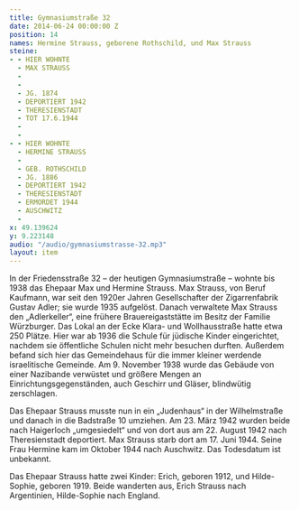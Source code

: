 ```yaml
---
title: Gymnasiumstraße 32
date: 2014-06-24 00:00:00 Z
position: 14
names: Hermine Strauss, geborene Rothschild, und Max Strauss
steine:
- - HIER WOHNTE
  - MAX STRAUSS
  - 
  - 
  - JG. 1874
  - DEPORTIERT 1942
  - THERESIENSTADT
  - TOT 17.6.1944
  - 
  - 
- - HIER WOHNTE
  - HERMINE STRAUSS
  - 
  - GEB. ROTHSCHILD
  - JG. 1886
  - DEPORTIERT 1942
  - THERESIENSTADT
  - ERMORDET 1944
  - AUSCHWITZ
  - 
x: 49.139624
y: 9.223148
audio: "/audio/gymnasiumstrasse-32.mp3"
layout: item
---
```


In der Friedensstraße 32 – der heutigen Gymnasiumstraße – wohnte bis 1938 das Ehepaar Max und Hermine Strauss. Max Strauss, von Beruf Kaufmann, war seit den 1920er Jahren Gesellschafter der Zigarrenfabrik Gustav Adler; sie wurde 1935 aufgelöst. Danach verwaltete Max Strauss den „Adlerkeller“, eine frühere Brauereigaststätte im Besitz der Familie Würzburger. Das Lokal an der Ecke Klara- und Wollhausstraße hatte etwa 250 Plätze. Hier war ab 1936 die Schule für jüdische Kinder eingerichtet, nachdem sie öffentliche Schulen nicht mehr besuchen durften. Außerdem befand sich hier das Gemeindehaus für die immer kleiner werdende israelitische Gemeinde. Am 9. November 1938 wurde das Gebäude von einer Nazibande verwüstet und größere Mengen an Einrichtungsgegenständen, auch Geschirr und Gläser, blindwütig zerschlagen.

Das Ehepaar Strauss musste nun in ein „Judenhaus“ in der Wilhelmstraße und danach in die Badstraße 10 umziehen. Am 23. März 1942 wurden beide nach Haigerloch „umgesiedelt“ und von dort aus am 22. August 1942 nach Theresienstadt deportiert. Max Strauss starb dort am 17. Juni 1944. Seine Frau Hermine kam im Oktober 1944 nach Auschwitz. Das Todesdatum ist unbekannt.

Das Ehepaar Strauss hatte zwei Kinder: Erich, geboren 1912, und Hilde-Sophie, geboren 1919. Beide wanderten aus, Erich Strauss nach Argentinien, Hilde-Sophie nach England. 
